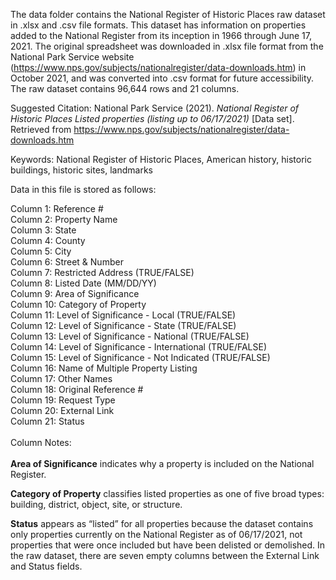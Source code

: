 The data folder contains the National Register of Historic Places raw dataset in .xlsx and .csv file formats. This dataset has information on properties added to the National Register from its inception in 1966 through June 17, 2021. The original spreadsheet was downloaded in .xlsx file format from the National Park Service website (https://www.nps.gov/subjects/nationalregister/data-downloads.htm) in October 2021, and was converted into .csv format for future accessibility. The raw dataset contains 96,644 rows and 21 columns.

Suggested Citation:
National Park Service (2021). *National Register of Historic Places Listed properties (listing up to 06/17/2021)* [Data set]. Retrieved from https://www.nps.gov/subjects/nationalregister/data-downloads.htm

Keywords: National Register of Historic Places, American history, historic buildings, historic sites, landmarks

Data in this file is stored as follows:

Column 1: Reference #<br>
Column 2: Property Name<br>
Column 3: State<br>
Column 4: County<br>
Column 5: City<br>
Column 6: Street & Number<br>
Column 7: Restricted Address (TRUE/FALSE)<br>
Column 8: Listed Date (MM/DD/YY)<br>
Column 9: Area of Significance<br>
Column 10: Category of Property<br>
Column 11: Level of Significance - Local (TRUE/FALSE)<br>
Column 12: Level of Significance - State (TRUE/FALSE)<br>
Column 13: Level of Significance - National (TRUE/FALSE)<br>
Column 14: Level of Significance - International (TRUE/FALSE)<br>
Column 15: Level of Significance - Not Indicated (TRUE/FALSE)<br>
Column 16: Name of Multiple Property Listing<br>
Column 17: Other Names<br>
Column 18: Original Reference # <br>
Column 19: Request Type<br>
Column 20: External Link<br>
Column 21: Status<br>
<br>
Column Notes:<br><br>
**Area of Significance** indicates why a property is included on the National Register.

**Category of Property** classifies listed properties as one of five broad types: building, district, object, site, or structure.

**Status** appears as “listed” for all properties because the dataset contains only properties currently on the National Register as of 06/17/2021, not properties that were once included but have been delisted or demolished. In the raw dataset, there are seven empty columns between the External Link and Status fields. 
